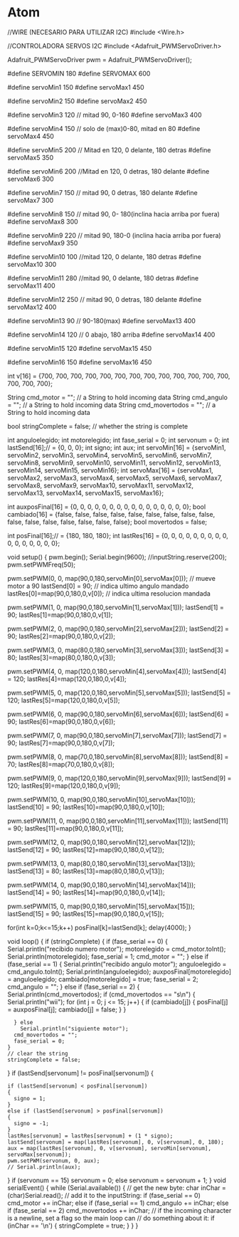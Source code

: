 # Atom


//WIRE (NECESARIO PARA UTILIZAR I2C)
#include <Wire.h>

//CONTROLADORA SERVOS I2C
#include <Adafruit_PWMServoDriver.h>

Adafruit_PWMServoDriver pwm = Adafruit_PWMServoDriver();

#define SERVOMIN  180
#define SERVOMAX  600


#define servoMin1 150
#define servoMax1 450

#define servoMin2 150
#define servoMax2 450

#define servoMin3 120 // mitad 90, 0-160
#define servoMax3 400

#define servoMin4 150 // solo de (max)0-80, mitad en 80
#define servoMax4 450

#define servoMin5 200 // Mitad en 120, 0 delante, 180 detras
#define servoMax5 350

#define servoMin6 200 //Mitad en 120, 0 detras, 180 delante
#define servoMax6 300

#define servoMin7 150 // mitad 90, 0 detras, 180 delante
#define servoMax7 300

#define servoMin8 150 // mitad 90, 0- 180(inclina hacia arriba por fuera)
#define servoMax8 300

#define servoMin9 220 // mitad 90, 180-0 (inclina hacia arriba por fuera)
#define servoMax9 350

#define servoMin10 100 //mitad 120, 0 delante, 180 detras
#define servoMax10 300

#define servoMin11 280 //mitad 90, 0 delante, 180 detras
#define servoMax11 400

#define servoMin12 250 // mitad 90, 0 detras, 180 delante
#define servoMax12 400

#define servoMin13 90 // 90-180(max)
#define servoMax13 400


#define servoMin14 120 // 0 abajo, 180 arriba
#define servoMax14 400

#define servoMin15 120
#define servoMax15 450

#define servoMin16 150
#define servoMax16 450

int v[16] = {700, 700, 700, 700, 700, 700, 700, 700, 700, 700, 700, 700, 700, 700, 700, 700};

String cmd_motor = "";         // a String to hold incoming data
String cmd_angulo = "";         // a String to hold incoming data
String cmd_movertodos = "";         // a String to hold incoming data

bool stringComplete = false;  // whether the string is complete

int anguloelegido;
int motorelegido;
int fase_serial = 0;
int servonum = 0;
int lastSend[16];// = {0, 0, 0};
int signo;
int aux;
int servoMin[16] = {servoMin1, servoMin2, servoMin3, servoMin4, servoMin5, servoMin6, servoMin7, servoMin8, servoMin9, servoMin10, servoMin11, servoMin12, servoMin13, servoMin14, servoMin15, servoMin16};
int servoMax[16] = {servoMax1, servoMax2, servoMax3, servoMax4, servoMax5, servoMax6, servoMax7, servoMax8, servoMax9, servoMax10, servoMax11, servoMax12, servoMax13, servoMax14, servoMax15, servoMax16};


int auxposFinal[16] = {0, 0, 0, 0, 0, 0, 0, 0, 0, 0, 0, 0, 0, 0, 0, 0};
bool cambiado[16] = {false, false, false, false, false, false, false, false, false, false, false, false, false, false, false, false};
bool movertodos = false;

int posFinal[16];// = {180, 180, 180};
int lastRes[16] = {0, 0, 0, 0, 0, 0, 0, 0, 0, 0, 0, 0, 0, 0, 0, 0};


void setup() {
  pwm.begin();
  Serial.begin(9600);
  //inputString.reserve(200);
  pwm.setPWMFreq(50);
  
  pwm.setPWM(0, 0, map(90,0,180,servoMin[0],servoMax[0])); // mueve motor a 90
  lastSend[0] = 90;                                        // indica ultimo angulo mandado  
  lastRes[0]=map(90,0,180,0,v[0]);                         // indica ultima resolucion mandada
  
  pwm.setPWM(1, 0, map(90,0,180,servoMin[1],servoMax[1]));
  lastSend[1] = 90;
  lastRes[1]=map(90,0,180,0,v[1]);
  
  pwm.setPWM(2, 0, map(90,0,180,servoMin[2],servoMax[2]));
  lastSend[2] = 90;
  lastRes[2]=map(90,0,180,0,v[2]);

  pwm.setPWM(3, 0, map(80,0,180,servoMin[3],servoMax[3]));
  lastSend[3] = 80;
  lastRes[3]=map(80,0,180,0,v[3]);

  pwm.setPWM(4, 0, map(120,0,180,servoMin[4],servoMax[4]));
  lastSend[4] = 120;
  lastRes[4]=map(120,0,180,0,v[4]);

  pwm.setPWM(5, 0, map(120,0,180,servoMin[5],servoMax[5]));
  lastSend[5] = 120;
  lastRes[5]=map(120,0,180,0,v[5]);

  pwm.setPWM(6, 0, map(90,0,180,servoMin[6],servoMax[6]));
  lastSend[6] = 90;
  lastRes[6]=map(90,0,180,0,v[6]);

  pwm.setPWM(7, 0, map(90,0,180,servoMin[7],servoMax[7]));
  lastSend[7] = 90;
  lastRes[7]=map(90,0,180,0,v[7]);

  pwm.setPWM(8, 0, map(70,0,180,servoMin[8],servoMax[8]));
  lastSend[8] = 70;
  lastRes[8]=map(70,0,180,0,v[8]);

  pwm.setPWM(9, 0, map(120,0,180,servoMin[9],servoMax[9]));
  lastSend[9] = 120;
  lastRes[9]=map(120,0,180,0,v[9]);

  pwm.setPWM(10, 0, map(90,0,180,servoMin[10],servoMax[10]));
  lastSend[10] = 90;
  lastRes[10]=map(90,0,180,0,v[10]);

  pwm.setPWM(11, 0, map(90,0,180,servoMin[11],servoMax[11]));
  lastSend[11] = 90;
  lastRes[11]=map(90,0,180,0,v[11]);

  pwm.setPWM(12, 0, map(90,0,180,servoMin[12],servoMax[12]));
  lastSend[12] = 90;
  lastRes[12]=map(90,0,180,0,v[12]);

  pwm.setPWM(13, 0, map(80,0,180,servoMin[13],servoMax[13]));
  lastSend[13] = 80;
  lastRes[13]=map(80,0,180,0,v[13]);

  pwm.setPWM(14, 0, map(90,0,180,servoMin[14],servoMax[14]));
  lastSend[14] = 90;
  lastRes[14]=map(90,0,180,0,v[14]);

  pwm.setPWM(15, 0, map(90,0,180,servoMin[15],servoMax[15]));
  lastSend[15] = 90;
  lastRes[15]=map(90,0,180,0,v[15]);
  
  for(int k=0;k<=15;k++)
  posFinal[k]=lastSend[k];
  delay(4000);
}


void loop()
{
  if (stringComplete) {
    if (fase_serial == 0)
    {
      Serial.println("recibido numero motor");
      motorelegido = cmd_motor.toInt();
      Serial.println(motorelegido);
      fase_serial = 1;
      cmd_motor = "";
    }
    else if (fase_serial == 1)
    {
      Serial.println("recibido angulo motor");
      anguloelegido = cmd_angulo.toInt();
      Serial.println(anguloelegido);
      auxposFinal[motorelegido] = anguloelegido;
      cambiado[motorelegido] = true;
      fase_serial = 2;
      cmd_angulo = "";
    }
    else if (fase_serial == 2)
    {
      Serial.println(cmd_movertodos);
      if (cmd_movertodos == "s\n")
      {
        Serial.println("wii");
        for (int j = 0; j <= 15; j++)
        {
          if (cambiado[j])
          {
            posFinal[j] = auxposFinal[j];
            cambiado[j] = false;
          }
        }

      } else
        Serial.println("siguiente motor");
      cmd_movertodos = "";
      fase_serial = 0;
    }
    // clear the string
    stringComplete = false;

  }
  if (lastSend[servonum] != posFinal[servonum])
  {

    if (lastSend[servonum] < posFinal[servonum])
    {
      signo = 1;
    }
    else if (lastSend[servonum] > posFinal[servonum])
    {
      signo = -1;
    }
    lastRes[servonum] = lastRes[servonum] + (1 * signo);
    lastSend[servonum] = map(lastRes[servonum], 0, v[servonum], 0, 180);
    aux = map(lastRes[servonum], 0, v[servonum], servoMin[servonum], servoMax[servonum]);
    pwm.setPWM(servonum, 0, aux);
    // Serial.println(aux);
  }
  if (servonum == 15)
    servonum = 0;
  else
    servonum = servonum + 1;
}
void serialEvent() {
  while (Serial.available()) {
    // get the new byte:
    char inChar = (char)Serial.read();
    // add it to the inputString:
    if (fase_serial == 0)
      cmd_motor += inChar;
    else if (fase_serial == 1)
      cmd_angulo += inChar;
    else if (fase_serial == 2)
      cmd_movertodos += inChar;
    // if the incoming character is a newline, set a flag so the main loop can
    // do something about it:
    if (inChar == '\n') {
      stringComplete = true;
    }
  }
}

